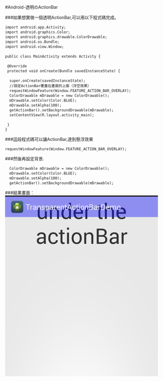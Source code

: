 #Android-透明のActionBar


###如果想實做一個透明ActionBar,可以用以下程式碼完成。

<!-- language: java -->
```
import android.app.Activity;
import android.graphics.Color;
import android.graphics.drawable.ColorDrawable;
import android.os.Bundle;
import android.view.Window;

public class MainActivity extends Activity {

 @Override
 protected void onCreate(Bundle savedInstanceState) {
   
  super.onCreate(savedInstanceState);
  //設定ActionBar覆蓋在畫面的上面（浮空效果）
  requestWindowFeature(Window.FEATURE_ACTION_BAR_OVERLAY);
  ColorDrawable mDrawable = new ColorDrawable();
  mDrawable.setColor(Color.BLUE);
  mDrawable.setAlpha(100);
  getActionBar().setBackgroundDrawable(mDrawable);
  setContentView(R.layout.activity_main);
  
 }
}
```


###這段程式碼可以讓ActionBar,達到懸浮效果 

```
requestWindowFeature(Window.FEATURE_ACTION_BAR_OVERLAY);
```

###然後再設定背景. 

```
  ColorDrawable mDrawable = new ColorDrawable();
  mDrawable.setColor(Color.BLUE);
  mDrawable.setAlpha(100);
  getActionBar().setBackgroundDrawable(mDrawable);

```

###結果畫面：
![](./img/device-2014-11-07-220805.png)
